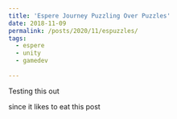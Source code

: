 ```yaml
---
title: 'Espere Journey Puzzling Over Puzzles'
date: 2018-11-09
permalink: /posts/2020/11/espuzzles/
tags:
  - espere
  - unity
  - gamedev
  
---
```


Testing this out

since it likes to eat this post